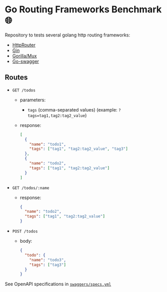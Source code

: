 # Go Routing Frameworks Benchmark 🌐

Repository to tests several golang http routing frameworks:

- [HttpRouter](https://github.com/julienschmidt/httprouter)
- [Gin](https://github.com/gin-gonic/gin)
- [Gorilla/Mux](https://github.com/gorilla/mux)
- [Go-swagger](https://github.com/go-swagger/go-swagger)

## Routes

- `GET /todos`

  - parameters:
    - `tags` (comma-separated values) (example: `?tags=tag1,tag2:tag2_value`)
  - response:

    ```json
    [
      {
        "name": "todo1",
        "tags": ["tag1", "tag2:tag2_value", "tag3"]
      },
      {
        "name": "todo2",
        "tags": ["tag1", "tag2:tag2_value"]
      }
    ]
    ```

- `GET /todos/:name`

  - response:

    ```json
    {
      "name": "todo2",
      "tags": ["tag1", "tag2:tag2_value"]
    }
    ```

- `POST /todos`

  - body:

    ```json
    {
      "todo": {
        "name": "todo3",
        "tags": ["tag3"]
      }
    }
    ```

See OpenAPI specifications in [`swaggers/specs.yml`](https://github.com/julien-doutre/go-api-benchmark/blob/master/swagger/specs.yml)
